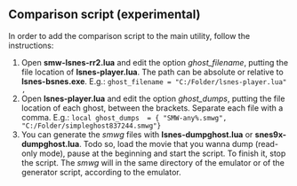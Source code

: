 Comparison script (experimental)
--------------------------------
In order to add the comparison script to the main utility, follow the instructions:

 1. Open **smw-lsnes-rr2.lua** and edit the option *ghost_filename*, putting the file location of **lsnes-player.lua**. The path can be absolute or relative to **lsnes-bsnes.exe**. E.g.: `ghost_filename = "C:/Folder/lsnes-player.lua" ,`
 2. Open **lsnes-player.lua** and edit the option *ghost_dumps*, putting the file location of each ghost, between the brackets. Separate each file with a comma. E.g.: `local ghost_dumps  = { "SMW-any%.smwg", "C:/Folder/simpleghost837244.smwg"}`
 3. You can generate the *smwg* files with **lsnes-dumpghost.lua** or **snes9x-dumpghost.lua**. Todo so, load the movie that you wanna dump (read-only mode), pause at the beginning and start the script. To finish it, stop the script. The *smwg* will in the same directory of the emulator or of the generator script, according to the emulator.
